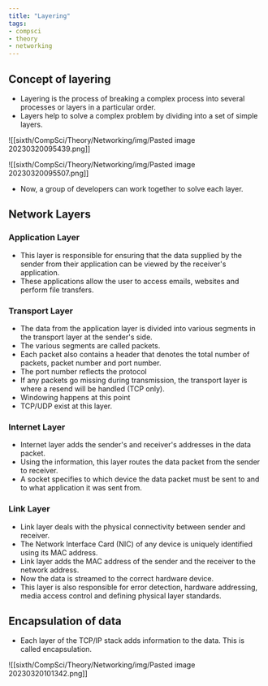 ```yaml
---
title: "Layering"
tags:
- compsci
- theory
- networking
---
```


## Concept of layering

- Layering is the process of breaking a complex process into several processes or layers in a particular order.
- Layers help to solve a complex problem by dividing into a set of simple layers.

![[sixth/CompSci/Theory/Networking/img/Pasted image 20230320095439.png]]

![[sixth/CompSci/Theory/Networking/img/Pasted image 20230320095507.png]]

- Now, a group of developers can work together to solve each layer. 

## Network Layers

### Application Layer

- This layer is responsible for ensuring that the data supplied by the sender from their application can be viewed by the receiver's application.
- These applications allow the user to access emails, websites and perform file transfers.

### Transport Layer

- The data from the application layer is divided into various segments in the transport layer at the sender's side.
- The various segments are called packets.
- Each packet also contains a header that denotes the total number of packets, packet number and port number. 
- The port number reflects the protocol
-  If any packets go missing during transmission, the transport layer is where a resend will be handled (TCP only).
- Windowing happens at this point
- TCP/UDP exist at this layer.

### Internet Layer

- Internet layer adds the sender's and receiver's addresses in the data packet.
- Using the information, this layer routes the data packet from the sender to receiver.
- A socket specifies to which device the data packet must be sent to and to what application it was sent from.

### Link Layer

- Link layer deals with the physical connectivity between sender and receiver.
- The Network Interface Card (NIC) of any device is uniquely identified using its MAC address.
- Link layer adds the MAC address of the sender and the receiver to the network address.
- Now the data is streamed to the correct hardware device.
- This layer is also responsible for error detection, hardware addressing, media access control and defining physical layer standards.

## Encapsulation of data

- Each layer of the TCP/IP stack adds information to the data. This is called encapsulation.

![[sixth/CompSci/Theory/Networking/img/Pasted image 20230320101342.png]]